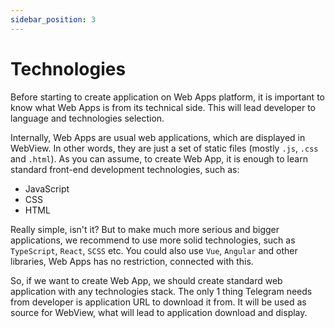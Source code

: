 ```yaml
---
sidebar_position: 3
---
```


# Technologies

Before starting to create application on Web Apps platform, it is important to
know what Web Apps is from its technical side. This will lead developer to
language and technologies selection.

Internally, Web Apps are usual web applications, which are displayed in WebView.
In other words, they are just a set of static files (mostly `.js`, `.css`
and `.html`). As you can assume, to create Web App, it is enough to learn
standard front-end development technologies, such as:

- JavaScript
- CSS
- HTML

Really simple, isn't it? But to make much more serious and bigger applications,
we recommend to use more solid technologies, such as `TypeScript`, `React`,
`SCSS` etc. You could also use `Vue`, `Angular` and other libraries, Web Apps
has no restriction, connected with this.

So, if we want to create Web App, we should create standard web application with
any technologies stack. The only 1 thing Telegram needs from developer is
application URL to download it from. It will be used as source for WebView, what
will lead to application download and display.

